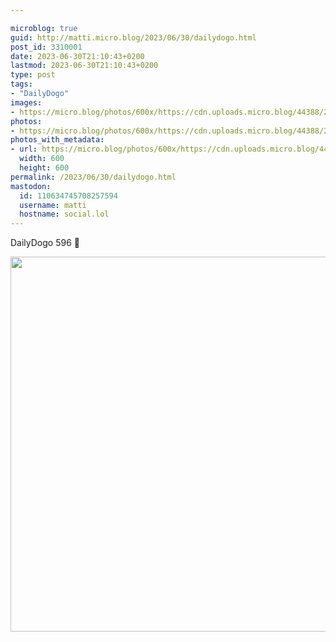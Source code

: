 ```yaml
---

microblog: true
guid: http://matti.micro.blog/2023/06/30/dailydogo.html
post_id: 3310001
date: 2023-06-30T21:10:43+0200
lastmod: 2023-06-30T21:10:43+0200
type: post
tags:
- "DailyDogo"
images:
- https://micro.blog/photos/600x/https://cdn.uploads.micro.blog/44388/2023/7f95d508eb3846c18aa13d9ba3c325ac.jpg
photos:
- https://micro.blog/photos/600x/https://cdn.uploads.micro.blog/44388/2023/7f95d508eb3846c18aa13d9ba3c325ac.jpg
photos_with_metadata:
- url: https://micro.blog/photos/600x/https://cdn.uploads.micro.blog/44388/2023/7f95d508eb3846c18aa13d9ba3c325ac.jpg
  width: 600
  height: 600
permalink: /2023/06/30/dailydogo.html
mastodon:
  id: 110634745708257594
  username: matti
  hostname: social.lol
---
```

DailyDogo 596 🐶

<img src="/media/uploads/2023/7f95d508eb3846c18aa13d9ba3c325ac.jpg" width="600" height="600" alt="" />
